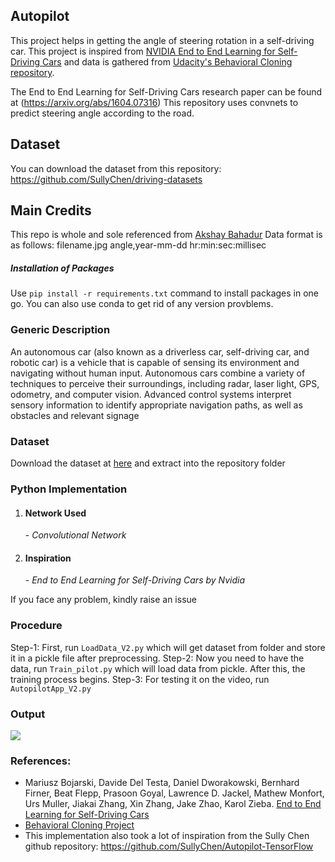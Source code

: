 ## Autopilot
This project helps in getting the angle of steering rotation in a self-driving car. This project is inspired from [NVIDIA End to End Learning for Self-Driving Cars](https://devblogs.nvidia.com/deep-learning-self-driving-cars/) and data is gathered from [Udacity's Behavioral Cloning repository](https://github.com/udacity/CarND-Behavioral-Cloning-P3).

The End to End Learning for Self-Driving Cars research paper can be found at (https://arxiv.org/abs/1604.07316)
This repository uses convnets to predict steering angle according to the road. 

## Dataset
You can download the dataset from this repository: https://github.com/SullyChen/driving-datasets

## Main Credits
This repo is whole and sole referenced from [Akshay Bahadur](https://github.com/akshaybahadur21/Autopilot/tree/master/Autopilot_V2)
Data format is as follows: filename.jpg angle,year-mm-dd hr:min:sec:millisec

##### Installation of Packages 
Use `pip install -r requirements.txt` command to install packages in one go.
You can also use conda to get rid of any version provblems.

### Generic Description
An autonomous car (also known as a driverless car, self-driving car, and robotic car) is a vehicle that is capable of sensing its environment and navigating without human input. Autonomous cars combine a variety of techniques to perceive their surroundings, including radar, laser light, GPS, odometry, and computer vision. Advanced control systems interpret sensory information to identify appropriate navigation paths, as well as obstacles and relevant signage

### Dataset
Download the dataset at [here](https://github.com/SullyChen/driving-datasets) and extract into the repository folder

### Python  Implementation

1) <h4>Network Used</h4>- <i>Convolutional Network</i>
2) <h4>Inspiration</h4> - <i>End to End Learning for Self-Driving Cars by Nvidia</i>

If you face any problem, kindly raise an issue

### Procedure

Step-1: First, run `LoadData_V2.py` which will get dataset from folder and store it in a pickle file after preprocessing.
Step-2: Now you need to have the data, run `Train_pilot.py` which will load data from pickle. After this, the training process begins.
Step-3: For testing it on the video, run `AutopilotApp_V2.py`

### Output
<img src="https://github.com/akshaybahadur21/Autopilot/blob/master/v2.gif">

### References:
 
 - Mariusz Bojarski, Davide Del Testa, Daniel Dworakowski, Bernhard Firner, Beat Flepp, Prasoon Goyal, Lawrence D. Jackel, Mathew Monfort, Urs Muller, Jiakai Zhang, Xin Zhang, Jake Zhao, Karol Zieba. [End to End Learning for Self-Driving Cars](https://arxiv.org/abs/1604.07316)
 - [Behavioral Cloning Project](https://github.com/udacity/CarND-Behavioral-Cloning-P3) 
 - This implementation also took a lot of inspiration from the Sully Chen github repository: https://github.com/SullyChen/Autopilot-TensorFlow  





